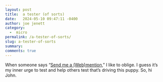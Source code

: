 ```yaml
---
layout: post
title:  a tester (of sorts)
date:   2024-05-10 09:47:11 -0400
author: joe jenett
category:
  -  micro
permalink: /a-tester-of-sorts/
slug: a-tester-of-sorts
summary: 
comments: true
---
```

When someone says “<a title="Send me a (Web)mention | John Peart" href="https://www.johnpe.art/note/1715258267/">Send me a (Web)mention</a>,” I like to oblige. I guess it’s my inner urge to test and help others test that’s driving this puppy. So, hi John.

<a href="https://brid.gy/publish/mastodon"></a>